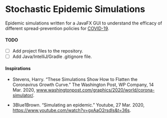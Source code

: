 # Stochastic Epidemic Simulations
Epidemic simulations written for a JavaFX GUI to understand the efficacy of different spread-prevention policies for [COVID-19](https://www.who.int/emergencies/diseases/novel-coronavirus-2019/events-as-they-happen).

#### TODO
- [ ] Add project files to the repository. 
- [ ] Add Java/IntelliJ/Gradle .gitignore file. 

#### Inspirations

- Stevens, Harry. “These Simulations Show How to Flatten the Coronavirus Growth Curve.” The Washington Post, WP Company, 14 Mar. 2020, www.washingtonpost.com/graphics/2020/world/corona-simulator/. 

- 3Blue1Brown. “Simulating an epidemic.” Youtube, 27 Mar. 2020, https://www.youtube.com/watch?v=gxAaO2rsdIs&t=36s.
